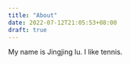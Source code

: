 ```yaml
---
title: "About"
date: 2022-07-12T21:05:53+08:00
draft: true
---
```


My name is Jingjing lu. I like tennis. 